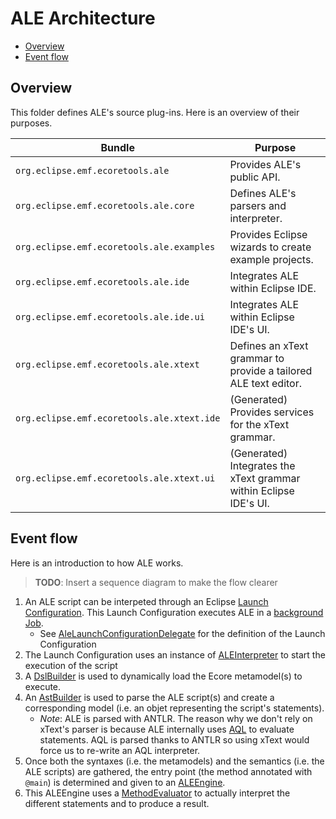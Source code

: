 # ALE Architecture <!-- omit in toc -->

- [Overview](#overview)
- [Event flow](#event-flow)

## Overview

This folder defines ALE's source plug-ins. Here is an overview of their purposes.

Bundle | Purpose
------ | -------
`org.eclipse.emf.ecoretools.ale` | Provides ALE's public API.
`org.eclipse.emf.ecoretools.ale.core` | Defines ALE's parsers and interpreter.
`org.eclipse.emf.ecoretools.ale.examples` | Provides Eclipse wizards to create example projects.
`org.eclipse.emf.ecoretools.ale.ide` | Integrates ALE within Eclipse IDE.
`org.eclipse.emf.ecoretools.ale.ide.ui` | Integrates ALE within Eclipse IDE's UI.
`org.eclipse.emf.ecoretools.ale.xtext` | Defines an xText grammar to provide a tailored ALE text editor.
`org.eclipse.emf.ecoretools.ale.xtext.ide` | (Generated) Provides services for the xText grammar.
`org.eclipse.emf.ecoretools.ale.xtext.ui` | (Generated) Integrates the xText grammar within Eclipse IDE's UI.

## Event flow

Here is an introduction to how ALE works.

> **TODO**: Insert a sequence diagram to make the flow clearer

1. An ALE script can be interpeted through an Eclipse [Launch Configuration](https://www.vogella.com/tutorials/EclipseLauncherFramework/article.html). This Launch Configuration executes ALE in a [background Job](https://www.vogella.com/tutorials/EclipseJobs/article.html).
   - See [AleLaunchConfigurationDelegate](org.eclipse.emf.ecoretools.ale.ide.ui/src/org/eclipse/emf/ecoretools/ale/ide/ui/launchconfig/AleLaunchConfigurationDelegate.java) for the definition of the Launch Configuration
2. The Launch Configuration uses an instance of [ALEInterpreter](org.eclipse.emf.ecoretools.ale\src\org\eclipse\emf\ecoretools\ale/ALEInterpreter.java) to start the execution of the script
3. A [DslBuilder](org.eclipse.emf.ecoretools.ale.core\src\org\eclipse\emf\ecoretools\ale\core\parser/DslBuilder.java) is used to dynamically load the Ecore metamodel(s) to execute.
4. An [AstBuilder](org.eclipse.emf.ecoretools.ale.core\src\org\eclipse\emf\ecoretools\ale\core\parser/AstBuilder.java) is used to parse the ALE script(s) and create a corresponding model (i.e. an objet representing the script's statements).
    - _Note_: ALE is parsed with ANTLR. The reason why we don't rely on xText's parser is because ALE internally uses [AQL](https://www.eclipse.org/acceleo/documentation/) to evaluate statements. AQL is parsed thanks to ANTLR so using xText would force us to re-write an AQL interpreter.
5. Once both the syntaxes (i.e. the metamodels) and the semantics (i.e. the ALE scripts) are gathered, the entry point (the method annotated with `@main`) is determined and given to an [ALEEngine](org.eclipse.emf.ecoretools.ale.core\src\org\eclipse\emf\ecoretools\ale\core\interpreter/ALEEngine.java).
6. This ALEEngine uses a [MethodEvaluator](org.eclipse.emf.ecoretools.ale.core\src\org\eclipse\emf\ecoretools\ale\core\interpreter/MethodEvaluator.java) to actually interpret the different statements and to produce a result.

